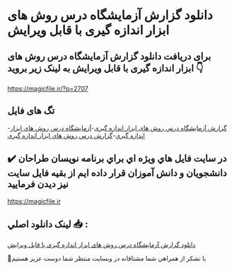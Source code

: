 # دانلود گزارش آزمایشگاه درس روش های ابزار اندازه گیری با قابل ویرایش

## برای دریافت دانلود گزارش آزمایشگاه درس روش های ابزار اندازه گیری با قابل ویرایش به لینک زیر بروید 👇

https://magicfile.ir/?p=2707

## تگ های فایل

-[گزارش آزمایشگاه درس روش های ابزار اندازه گیری](https://magicfile.ir/product/%d8%af%d8%a7%d9%86%d9%84%d9%88%d8%af-%da%af%d8%b2%d8%a7%d8%b1%d8%b4-%d8%a2%d8%b2%d9%85%d8%a7%d9%8a%d8%b4%da%af%d8%a7%d9%87-%d8%af%d8%b1%d8%b3-%d8%b1%d9%88%d8%b4-%d9%87%d8%a7%d9%8a-%d8%a7%d8%a8%d8%b2%d8%a7%d8%b1-%d8%a7%d9%86%d8%af%d8%a7%d8%b2%d9%87-%da%af%d9%8a%d8%b1%d9%8a/)-[آزمايشگاه درس روش هاي ابزار اندازه گيري](https://magicfile.ir/product/%d8%af%d8%a7%d9%86%d9%84%d9%88%d8%af-%da%af%d8%b2%d8%a7%d8%b1%d8%b4-%d8%a2%d8%b2%d9%85%d8%a7%d9%8a%d8%b4%da%af%d8%a7%d9%87-%d8%af%d8%b1%d8%b3-%d8%b1%d9%88%d8%b4-%d9%87%d8%a7%d9%8a-%d8%a7%d8%a8%d8%b2%d8%a7%d8%b1-%d8%a7%d9%86%d8%af%d8%a7%d8%b2%d9%87-%da%af%d9%8a%d8%b1%d9%8a/)-[گزارش درس روش هاي ابزار اندازه گيري](https://magicfile.ir/product/%d8%af%d8%a7%d9%86%d9%84%d9%88%d8%af-%da%af%d8%b2%d8%a7%d8%b1%d8%b4-%d8%a2%d8%b2%d9%85%d8%a7%d9%8a%d8%b4%da%af%d8%a7%d9%87-%d8%af%d8%b1%d8%b3-%d8%b1%d9%88%d8%b4-%d9%87%d8%a7%d9%8a-%d8%a7%d8%a8%d8%b2%d8%a7%d8%b1-%d8%a7%d9%86%d8%af%d8%a7%d8%b2%d9%87-%da%af%d9%8a%d8%b1%d9%8a/)

## ✔️ در سايت فايل هاي ويژه اي براي برنامه نويسان طراحان دانشجويان و دانش آموزان قرار داده ايم از بقيه فايل سايت نيز ديدن فرماييد

https://magicfile.ir


## لينک دانلود اصلي 📥 :

[دانلود گزارش آزمایشگاه درس روش های ابزار اندازه گیری با قابل ویرایش](https://magicfile.ir/product/%d8%af%d8%a7%d9%86%d9%84%d9%88%d8%af-%da%af%d8%b2%d8%a7%d8%b1%d8%b4-%d8%a2%d8%b2%d9%85%d8%a7%d9%8a%d8%b4%da%af%d8%a7%d9%87-%d8%af%d8%b1%d8%b3-%d8%b1%d9%88%d8%b4-%d9%87%d8%a7%d9%8a-%d8%a7%d8%a8%d8%b2%d8%a7%d8%b1-%d8%a7%d9%86%d8%af%d8%a7%d8%b2%d9%87-%da%af%d9%8a%d8%b1%d9%8a/) 


🙏با تشکر از همراهي شما مشتاقانه در وبسایت منتظر شما دوست عزیز هستیم

